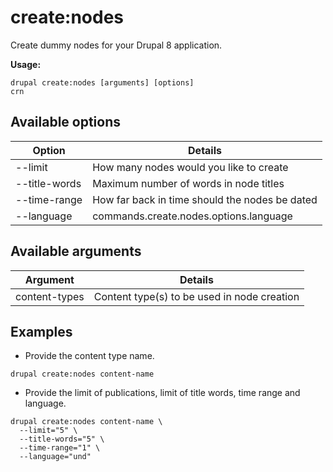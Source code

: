 # create:nodes
Create dummy nodes for your Drupal 8 application.

**Usage:**
```
drupal create:nodes [arguments] [options]
crn
```

## Available options
Option | Details
-------|-------------
--limit | How many nodes would you like to create
--title-words | Maximum number of words in node titles
--time-range | How far back in time should the nodes be dated
--language | commands.create.nodes.options.language

## Available arguments
Argument | Details
---------|-------------
content-types | Content type(s) to be used in node creation

## Examples
* Provide the content type name.
```
drupal create:nodes content-name
```
* Provide the limit of publications, limit of title words, time range and language.
```
drupal create:nodes content-name \
  --limit="5" \
  --title-words="5" \
  --time-range="1" \
  --language="und"
```
